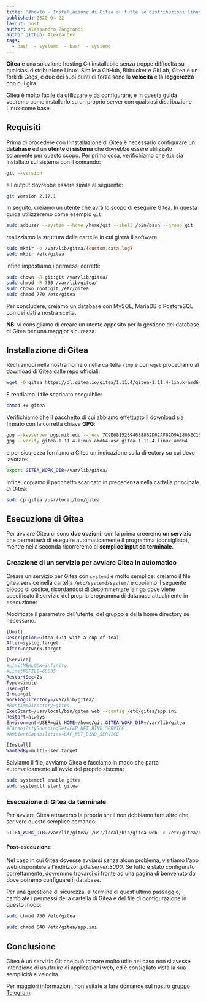 ```yaml
---
title: '#howto - Installazione di Gitea su tutte le distribuzioni Linux'
published: 2020-04-22
layout: post
author: Alessandro Zangrandi
author_github: AlexzanDev
tags:
  - bash  - systemd  - bash  - systemd
---
```

**Gitea** è una soluzione hosting Git installabile senza troppe difficoltà su qualsiasi distribuzione Linux. Simile a GitHub, Bitbucket e GitLab, Gitea è un fork di Gogs, e due dei suoi punti di forza sono la **velocità** e la **leggerezza** con cui gira.

Gitea è molto facile da utilizzare e da configurare, e in questa guida vedremo come installarlo su un proprio server con qualsiasi distribuzione Linux come base.

## Requisiti

Prima di procedere con l'installazione di Gitea è necessario configurare un **database** ed un **utente di sistema** che dovrebbe essere utilizzato solamente per questo scopo. Per prima cosa, verifichiamo che `Git` sia installato sul sistema con il comando:

```bash
git --version
```

e l'output dovrebbe essere simile al seguente:

```bash
git version 2.17.1
```

In seguito, creiamo un utente che avrà lo scopo di eseguire Gitea. In questa guida utilizzeremo come esempio `git`:

```bash
sudo adduser --system --home /home/git --shell /bin/bash --group git
```

realizziamo la struttura delle cartelle in cui girerà il software:

```bash
sudo mkdir -p /var/lib/gitea/{custom,data,log}
sudo mkdir /etc/gitea
```

infine impostiamo i permessi corretti:

```bash
sudo chown -R git:git /var/lib/gitea/
sudo chmod -R 750 /var/lib/gitea/
sudo chown root:git /etc/gitea
sudo chmod 770 /etc/gitea
```

Per concludere, creiamo un database con MySQL, MariaDB o PostgreSQL con dei dati a nostra scelta. 

**NB**: vi consigliamo di creare un utente apposito per la gestione del database di Gitea per una maggior sicurezza.

## Installazione di Gitea

Rechiamoci nella nostra home o nella cartella `/tmp` e con `wget` procediamo al download di Gitea dalle repo ufficiali:

```bash
wget -O gitea https://dl.gitea.io/gitea/1.11.4/gitea-1.11.4-linux-amd64
```

E rendiamo il file scaricato eseguibile:

```bash
chmod +x gitea
```

Verifichiamo che il pacchetto di cui abbiamo effettuato il download sia firmato con la corretta chiave **GPG**:

```bash
gpg --keyserver pgp.mit.edu --recv 7C9E68152594688862D62AF62D9AE806EC1592E2
gpg --verify gitea-1.11.4-linux-amd64.asc gitea-1.11.4-linux-amd64
```

e per sicurezza forniamo a Gitea un'indicazione sulla directory su cui deve lavorare:

```bash
export GITEA_WORK_DIR=/var/lib/gitea/
```

Infine, copiamo il pacchetto scaricato in precedenza nella cartella principale di Gitea:

```bash
sudo cp gitea /usr/local/bin/gitea
```

## Esecuzione di Gitea

Per avviare Gitea ci sono **due opzioni**: con la prima creeremo **un servizio** che permetterà di eseguire automaticamente il programma (consigliato), mentre nella seconda ricorreremo al **semplice input da terminale**.

### Creazione di un servizio per avviare Gitea in automatico

Creare un servizio per Gitea con `systemd` è molto semplice: creiamo il file gitea.service nella cartella `/etc/systemd/system/` e copiamo il seguente blocco di codice, ricordandosi di decommentare la riga dove viene specificato il servizio del proprio programma di database attualmente in esecuzione:

Modificate il parametro dell'utente, del gruppo e della home directory se necessario.

```bash
[Unit]
Description=Gitea (Git with a cup of tea)
After=syslog.target
After=network.target

[Service]
#LimitMEMLOCK=infinity
#LimitNOFILE=65535
RestartSec=2s
Type=simple
User=git
Group=git
WorkingDirectory=/var/lib/gitea/
#RuntimeDirectory=gitea
ExecStart=/usr/local/bin/gitea web --config /etc/gitea/app.ini
Restart=always
Environment=USER=git HOME=/home/git GITEA_WORK_DIR=/var/lib/gitea
#CapabilityBoundingSet=CAP_NET_BIND_SERVICE
#AmbientCapabilities=CAP_NET_BIND_SERVICE

[Install]
WantedBy=multi-user.target
```

Salviamo il file, avviamo Gitea e facciamo in modo che parta automaticamente all'avvio del proprio sistema:

```bash
sudo systemctl enable gitea
sudo systemctl start gitea
```

### Esecuzione di Gitea da terminale

Per avviare Gitea attraverso la propria shell non dobbiamo fare altro che scrivere questo semplice comando:

```bash
GITEA_WORK_DIR=/var/lib/gitea/ /usr/local/bin/gitea web -c /etc/gitea/app.ini
```

#### Post-esecuzione

Nel caso in cui Gitea dovesse avviarsi senza alcun problema, visitiamo l'app web disponibile all'indirizzo: _ipdelserver:3000_. Se tutto è stato configurato correttamente, dovremmo trovarci di fronte ad una pagina di benvenuto da dove potremo configuare il database.

Per una questione di sicurezza, al termine di quest'ultimo passaggio, cambiate i permessi della cartella di Gitea e del file di configurazione in questo modo:

```bash
sudo chmod 750 /etc/gitea

sudo chmod 640 /etc/gitea/app.ini
```

## Conclusione

Gitea è un servizio Git che può tornare molto utile nel caso non si avesse intenzione di usufruire di applicazioni web, ed è consigliato vista la sua semplicità e velocità.

Per maggiori informazioni, non esitate a fare domande sul nostro [gruppo Telegram](https://t.me/linuxpeople).
